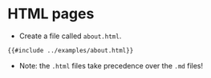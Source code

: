 # HTML pages


* Create a file called `about.html`.

```html
{{#include ../examples/about.html}}
```

* Note: the `.html` files take precedence over the `.md` files!



